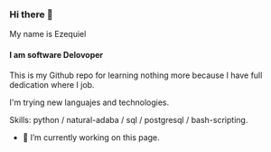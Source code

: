 ### Hi there 👋

<!--
**Eriosdev/ERiosdev** is a ✨ _special_ ✨ repository because its `README.md` (this file) appears on your GitHub profile.

Here are some ideas to get you started:

- 🔭 I’m currently working on ...
- 🌱 I’m currently learning ...
- 👯 I’m looking to collaborate on ...
- 🤔 I’m looking for help with ...
- 💬 Ask me about ...
- 📫 How to reach me: ...
- 😄 Pronouns: ...
- ⚡ Fun fact: ...
-->
 My name is Ezequiel
#### I am software Delovoper


This is my Github repo for learning nothing more because I have full dedication where I job.

I'm trying new languajes and technologies. 

Skills: python / natural-adaba / sql / postgresql / bash-scripting.

- 🔭 I’m currently working on this page. 





